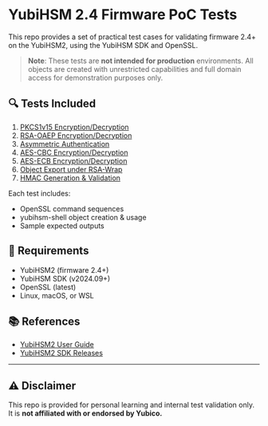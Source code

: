 # YubiHSM 2.4 Firmware PoC Tests

This repo provides a set of practical test cases for validating firmware 2.4+ on the YubiHSM2, using the YubiHSM SDK and OpenSSL.

> **Note**: These tests are **not intended for production** environments. All objects are created with unrestricted capabilities and full domain access for demonstration purposes only.

## 🔍 Tests Included

1. [PKCS1v15 Encryption/Decryption](01_pkvs1v15_tests.md)
2. [RSA-OAEP Encryption/Decryption](02_rsa-oaep-tests.md)
3. [Asymmetric Authentication](03_asmmetric-auth.md)
4. [AES-CBC Encryption/Decryption](04_aes_cbc-encryption_decryption.md)
5. [AES-ECB Encryption/Decryption](05_encrypt_decrypt-using-aesecb.md)
6. [Object Export under RSA-Wrap](06_export-under-wrap_RSA.md)
7. [HMAC Generation & Validation](07_hmac-generation-validation.md)


Each test includes:
- OpenSSL command sequences
- yubihsm-shell object creation & usage
- Sample expected outputs

## 🧰 Requirements

- YubiHSM2 (firmware 2.4+)
- YubiHSM SDK (v2024.09+)
- OpenSSL (latest)
- Linux, macOS, or WSL

## 📚 References

- [YubiHSM2 User Guide](https://docs.yubico.com/hardware/yubihsm-2/hsm-2-user-guide/)
- [YubiHSM2 SDK Releases](https://developers.yubico.com/YubiHSM2/Releases/)

---

## ⚠️ Disclaimer

This repo is provided for personal learning and internal test validation only. It is **not affiliated with or endorsed by Yubico.**

